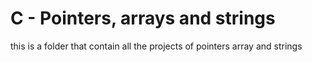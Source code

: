 # C - Pointers, arrays and strings #
this is a folder that contain all the projects of pointers array and strings
